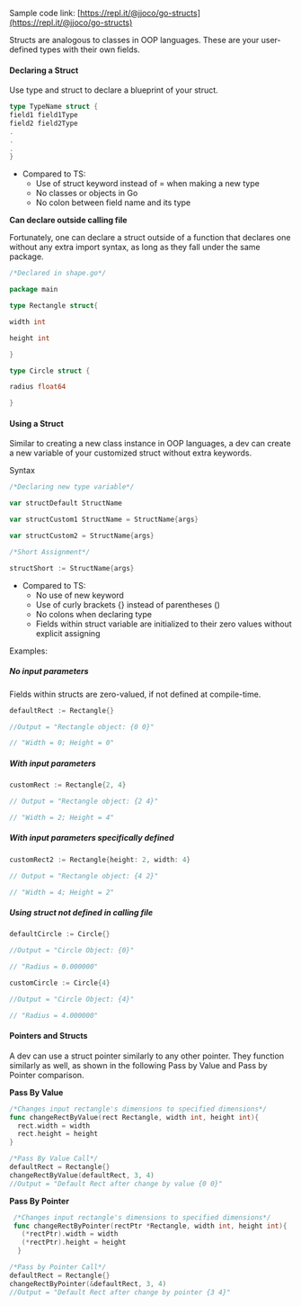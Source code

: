 Sample code link: [https://repl.it/@jjoco/go-structs](https://repl.it/@jjoco/go-structs)

Structs are analogous to classes in OOP languages. These are your user-defined types with their own fields.

#### Declaring a Struct

Use type and struct to declare a blueprint of your struct.

```Go
type TypeName struct {
field1 field1Type
field2 field2Type
.
.
.
}
```
- Compared to TS:
  - Use of struct keyword instead of = when making a new type
  - No classes or objects in Go
  - No colon between field name and its type

 **Can declare outside calling file**

Fortunately, one can declare a struct outside of a function that declares one without any extra import syntax, as long as they fall under the same package.

```Go
/*Declared in shape.go*/

package main

type Rectangle struct{

width int

height int

}

type Circle struct {

radius float64

}
```
#### Using a Struct

Similar to creating a new class instance in OOP languages, a dev can create a new variable of your customized struct without extra keywords.

Syntax
```go
/*Declaring new type variable*/

var structDefault StructName

var structCustom1 StructName = StructName{args}

var structCustom2 = StructName{args}

/*Short Assignment*/

structShort := StructName{args}
```
- Compared to TS:
  - No use of new keyword
  - Use of curly brackets {} instead of parentheses ()
  - No colons when declaring type
  - Fields within struct variable are initialized to their zero values without explicit assigning

Examples:

##### No input parameters

Fields within structs are zero-valued, if not defined at compile-time.
```go
defaultRect := Rectangle{}

//Output = "Rectangle object: {0 0}"

// "Width = 0; Height = 0"
```
##### With input parameters
```go
customRect := Rectangle{2, 4}

// Output = "Rectangle object: {2 4}"

// "Width = 2; Height = 4"
```
##### With input parameters specifically defined
```go
customRect2 := Rectangle{height: 2, width: 4}

// Output = "Rectangle object: {4 2}"

// "Width = 4; Height = 2"
```
##### Using struct not defined in calling file
```go
defaultCircle := Circle{}

//Output = "Circle Object: {0}"

// "Radius = 0.000000"

customCircle := Circle{4}

//Output = "Circle Object: {4}"

// "Radius = 4.000000"
```
#### Pointers and Structs

A dev can use a struct pointer similarly to any other pointer. They function similarly as well, as shown in the following Pass by Value and Pass by Pointer comparison.

**Pass By Value**  
```go
/*Changes input rectangle's dimensions to specified dimensions*/
func changeRectByValue(rect Rectangle, width int, height int){
  rect.width = width
  rect.height = height
}
```
```go
/*Pass By Value Call*/
defaultRect = Rectangle{}
changeRectByValue(defaultRect, 3, 4)
//Output = "Default Rect after change by value {0 0}" 
```

**Pass By Pointer** 
```go
 /*Changes input rectangle's dimensions to specified dimensions*/
 func changeRectByPointer(rectPtr *Rectangle, width int, height int){
   (*rectPtr).width = width
   (*rectPtr).height = height
  }
```
```go
/*Pass by Pointer Call*/
defaultRect = Rectangle{}
changeRectByPointer(&defaultRect, 3, 4)
//Output = "Default Rect after change by pointer {3 4}" 
```